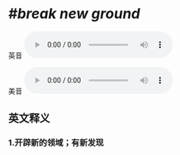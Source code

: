 # ***\#break new ground*** 
英音
<audio src="./media/break new ground1_AAC.aac" controls="controls"></audio>

美音
<audio src="./media/break new ground2_AAC.aac" controls="controls"></audio>



  

英文释义
---
### 1.**开辟新的领域；有新发现**  



